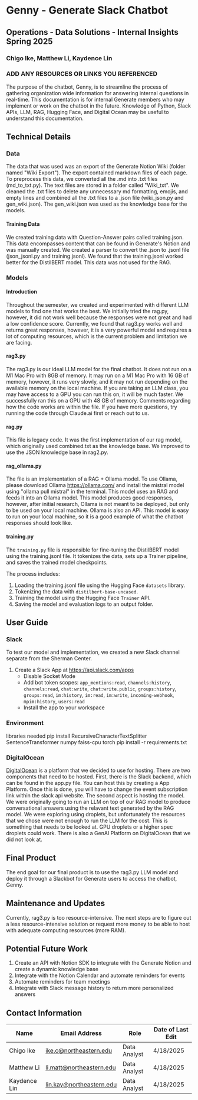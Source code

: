 # Genny - Generate Slack Chatbot

## Operations - Data Solutions - Internal Insights Spring 2025

### Chigo Ike, Matthew Li, Kaydence Lin

### ADD ANY RESOURCES OR LINKS YOU REFERENCED

The purpose of the chatbot, Genny, is to streamline the process of gathering organization wide information for answering internal questions in real-time.
This documentation is for internal Generate members who may implement or work on the chatbot in the future.
Knowledge of Python, Slack APIs, LLM, RAG, Hugging Face, and Digital Ocean may be useful to understand this documentation.

## Technical Details

### Data

The data that was used was an export of the Generate Notion Wiki (folder named "Wiki Export"). The export contained markdown files of each page. To preprocess this data, we converted all the .md into .txt files (md_to_txt.py). The text files are stored in a folder called "Wiki_txt". We cleaned the .txt files to delete any unnecessary md formatting, emojis, and empty lines and combined all the .txt files to a .json file (wiki_json.py and gen_wiki.json). The gen_wiki.json was used as the knowledge base for the models.

#### Training Data

We created training data with Question-Answer pairs called training.json. This data encompasses content that can be found in Generate's Notion and was manually created.
We created a parser to convert the .json to .jsonl file (json_jsonl.py and training.jsonl). We found that the training.jsonl worked better for the DistilBERT model. This data was not used for the RAG.

### Models

#### Introduction

Throughout the semester, we created and experimented with different LLM models to find one that works the best. We initially tried the rag.py, however, it did not work well because the responses were not great and had a low confidence score. Currently, we found that rag3.py works well and returns great responses, however, it is a very powerful model and requires a lot of computing resources, which is the current problem and limitation we are facing.

#### rag3.py

The rag3.py is our ideal LLM model for the final chatbot. It does not run on a M1 Mac Pro with 8GB of memory. It may run on a M1 Mac Pro with 16 GB of memory, however, it runs very slowly, and it may not run depending on the available memory on the local machine. If you are taking an LLM class, you may have access to a GPU you can run this on, it will be much faster. We successfully ran this on a GPU with 48 GB of memory. Comments regarding how the code works are within the file. If you have more questions, try running the code through Claude.ai first or reach out to us.

#### rag.py

This file is legacy code. It was the first implementation of our rag model, which originally used combined.txt as the knowledge base. We improved to use the JSON knowledge base in rag2.py.

#### rag_ollama.py

The file is an implementation of a RAG + Ollama model. To use Ollama, please download Ollama https://ollama.com/ and install the mistral model using "ollama pull mistral" in the terminal. This model uses an RAG and feeds it into an Ollama model. This model produces good responses, however, after initial research, Ollama is not meant to be deployed, but only to be used on your local machine. Ollama is also an API. This model is easy to run on your local machine, so it is a good example of what the chatbot responses should look like.

#### training.py

The `training.py` file is responsible for fine-tuning the DistilBERT model using the training.jsonl file. It tokenizes the data, sets up a Trainer pipeline, and saves the trained model checkpoints.

The process includes:
1. Loading the training.jsonl file using the Hugging Face `datasets` library.
2. Tokenizing the data with `distilbert-base-uncased`.
3. Training the model using the Hugging Face `Trainer` API.
4. Saving the model and evaluation logs to an output folder.

## User Guide 

### Slack

To test our model and implementation, we created a new Slack channel separate from the Sherman Center. 
1. Create a Slack App at https://api.slack.com/apps
   - Disable Socket Mode
   - Add bot token scopes: `app_mentions:read`, `channels:history`, `channels:read`, `chat:write`, `chat:write.public`, `groups:history`, `groups:read`, `im:history`, `im:read`, `im:write`, `incoming-webhook`, `mpim:history`, `users:read`
   - Install the app to your workspace

### Environment
libraries needed
  pip install RecursiveCharacterTextSplitter SentenceTransformer numpy faiss-cpu torch
  pip install -r requirements.txt

### DigitalOcean

[DigitalOcean]([url](https://www.digitalocean.com/?utm_campaign=search_us_en_brand&utm_adgroup=brand_do&utm_keyword=digital%20ocean&utm_matchtype=p&utm_adposition=&utm_creative=743532792446&utm_placement=&utm_device=c&utm_location=&utm_location=9001992&utm_term=digital%20ocean&utm_source=google&utm_medium=cpc&gad_source=1&gclid=CjwKCAjw8IfABhBXEiwAxRHlsEV4IY7H41KmyrD9ny5l46WbvNRqCOMvpfBgOGIcV3yuby95FX0mzBoCyIsQAvD_BwE)) is a platform that we decided to use for hosting. There are two components that need to be hosted. First, there is the Slack backend, which can be found in the app.py file. You can host this by creating a App Platform. Once this is done, you will have to change the event subscription link within the slack api website. The second aspect is hosting the model. We were originally going to run an LLM on top of our RAG model to produce conversational answers using the relavant text generated by the RAG model. We were exploring using droplets, but unfortunately the resources that we chose were not enough to run the LLM for the cost. This is something that needs to be looked at. GPU droplets or a higher spec droplets could work. There is also a GenAI Platform on DigitalOcean that we did not look at.

## Final Product

The end goal for our final product is to use the rag3.py LLM model and deploy it through a Slackbot for Generate users to access the chatbot, Genny.

## Maintenance and Updates

Currently, rag3.py is too resource-intensive. The next steps are to figure out a less resource-intensive solution or request more money to be able to host with adequate computing resources (more RAM).

## Potential Future Work

1. Create an API with Notion SDK to integrate with the Generate Notion and create a dynamic knowledge base
2. Integrate with the Notion Calendar and automate reminders for events
3. Automate reminders for team meetings
4. Integrate with Slack message history to return more personalized answers

## Contact Information

| Name         | Email Address            | Role         | Date of Last Edit |
| ------------ | ------------------------ | ------------ | ----------------- |
| Chigo Ike    | ike.c@northeastern.edu   | Data Analyst | 4/18/2025         |
| Matthew Li   | li.matt@northeastern.edu | Data Analyst | 4/18/2025         |
| Kaydence Lin | lin.kay@northeastern.edu | Data Analyst | 4/18/2025         |
